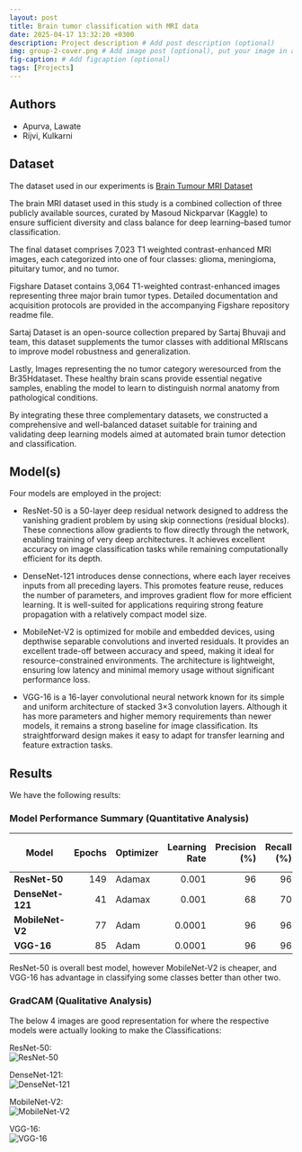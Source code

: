 ```yaml
---
layout: post
title: Brain tumor classification with MRI data
date: 2025-04-17 13:32:20 +0300
description: Project description # Add post description (optional)
img: group-2-cover.png # Add image post (optional), put your image in assets/img/
fig-caption: # Add figcaption (optional)
tags: [Projects]
---
```


## Authors
 - Apurva, Lawate
 - Rijvi, Kulkarni

## Dataset
The dataset used in our experiments is [Brain Tumour MRI Dataset](https://www.kaggle.com/datasets/masoudnickparvar/brain-tumor-mri-dataset/data) 

The brain MRI dataset used in this study is a combined collection of three publicly available  sources, curated by Masoud Nickparvar (Kaggle) to ensure sufficient diversity and class balance for deep learning–based tumor classification.

The final dataset comprises 7,023 T1 weighted contrast-enhanced MRI images, each categorized into one of four classes: glioma, meningioma, pituitary tumor, and no tumor.
 
Figshare Dataset contains 3,064 T1-weighted contrast-enhanced images representing three major brain tumor types. Detailed documentation
 and acquisition protocols are provided in the accompanying Figshare repository readme file.

Sartaj Dataset is an open-source collection prepared by Sartaj Bhuvaji and team, this dataset supplements the tumor classes with additional MRIscans to improve model robustness and generalization.

Lastly, Images representing the no tumor category weresourced from the Br35Hdataset. These healthy brain scans provide essential negative samples, enabling the model to learn to distinguish normal anatomy from pathological conditions.

By integrating these three complementary datasets, we constructed a comprehensive and well-balanced dataset suitable for training and
 validating deep learning models aimed at automated brain tumor detection and classification.

## Model(s)
Four models are employed in the project:
  
- ResNet-50 is a 50-layer deep residual network designed to address the vanishing gradient problem by using skip connections (residual blocks). These connections allow gradients to flow directly through the network, enabling training of very deep architectures. It achieves excellent accuracy on image classification tasks while remaining computationally efficient for its depth.

- DenseNet-121 introduces dense connections, where each layer receives inputs from all preceding layers. This promotes feature reuse, reduces the number of parameters, and improves gradient flow for more efficient learning. It is well-suited for applications requiring strong feature propagation with a relatively compact model size.

- MobileNet-V2 is optimized for mobile and embedded devices, using depthwise separable convolutions and inverted residuals. It provides an excellent trade-off between accuracy and speed, making it ideal for resource-constrained environments. The architecture is lightweight, ensuring low latency and minimal memory usage without significant performance loss.

- VGG-16 is a 16-layer convolutional neural network known for its simple and uniform architecture of stacked 3×3 convolution layers. Although it has more parameters and higher memory requirements than newer models, it remains a strong baseline for image classification. Its straightforward design makes it easy to adapt for transfer learning and feature extraction tasks.

## Results
We have the following results:

### Model Performance Summary (Quantitative Analysis)

| Model        | Epochs | Optimizer | Learning Rate | Precision (%) | Recall (%) | F1-score (%) | Accuracy (%) |
|--------------|-------:|----------|--------------:|--------------:|----------:|------------:|------------:|
| **ResNet-50**   | 149   | Adamax   | 0.001        | 96           | 96       | 96         | 96         |
| **DenseNet-121**| 41    | Adamax   | 0.001        | 68           | 70       | 66         | 71         |
| **MobileNet-V2**| 77    | Adam     | 0.0001       | 96           | 96       | 96         | 96         |
| **VGG-16**      | 85    | Adam     | 0.0001       | 96           | 96       | 96         | 96         |

ResNet-50 is overall best model, however MobileNet-V2 is cheaper, and VGG-16 has advantage in classifying some classes better than other two.

### GradCAM (Qualitative Analysis)

The below 4 images are good representation for where the respective models were actually looking to make the Classifications:

ResNet-50:  
![ResNet-50]({{site.baseurl}}/assets/img/group2/resnet50_gradcam.png)  
  
DenseNet-121:  
![DenseNet-121]({{site.baseurl}}/assets/img/group2/densenet121_gradcam.png)  
  
MobileNet-V2:  
![MobileNet-V2]({{site.baseurl}}/assets/img/group2/mobilenetv2_gradcam.png)  
  
VGG-16:  
![VGG-16]({{site.baseurl}}/assets/img/group2/vgg16_gradcam.png) 